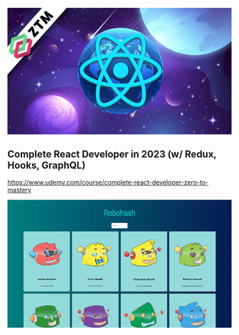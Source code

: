 ![MZTM](/ztm-react.jpg)

## Complete React Developer in 2023 (w/ Redux, Hooks, GraphQL)

https://www.udemy.com/course/complete-react-developer-zero-to-mastery

![Robohash](/preview.png)

